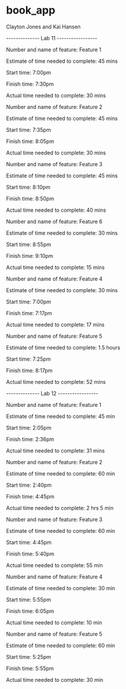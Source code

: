 # book_app
Clayton Jones and Kai Hansen

-------------- Lab 11 -----------------

Number and name of feature: Feature 1 

Estimate of time needed to complete: 45 mins

Start time: 7:00pm

Finish time: 7:30pm

Actual time needed to complete: 30 mins

Number and name of feature: Feature 2

Estimate of time needed to complete: 45 mins

Start time: 7:35pm

Finish time: 8:05pm

Actual time needed to complete: 30 mins

Number and name of feature: Feature 3

Estimate of time needed to complete: 45 mins

Start time: 8:10pm

Finish time: 8:50pm

Actual time needed to complete: 40 mins

Number and name of feature: Feature 6

Estimate of time needed to complete: 30 mins

Start time: 8:55pm

Finish time: 9:10pm

Actual time needed to complete: 15 mins

Number and name of feature: Feature 4

Estimate of time needed to complete: 30 mins

Start time: 7:00pm

Finish time: 7:17pm

Actual time needed to complete: 17 mins

Number and name of feature: Feature 5

Estimate of time needed to complete: 1.5 hours

Start time: 7:25pm

Finish time: 8:17pm

Actual time needed to complete: 52 mins

-------------- Lab 12 -----------------

Number and name of feature: Feature 1

Estimate of time needed to complete: 45 min

Start time: 2:05pm

Finish time: 2:36pm

Actual time needed to complete: 31 mins

Number and name of feature: Feature 2

Estimate of time needed to complete: 60 min

Start time: 2:40pm

Finish time: 4:45pm

Actual time needed to complete: 2 hrs 5 min

Number and name of feature: Feature 3

Estimate of time needed to complete: 60 min

Start time: 4:45pm

Finish time: 5:40pm

Actual time needed to complete: 55 min

Number and name of feature: Feature 4

Estimate of time needed to complete: 30 min

Start time: 5:55pm

Finish time: 6:05pm

Actual time needed to complete: 10 min

Number and name of feature: Feature 5

Estimate of time needed to complete: 60 min

Start time: 5:25pm

Finish time: 5:55pm

Actual time needed to complete: 30 min
